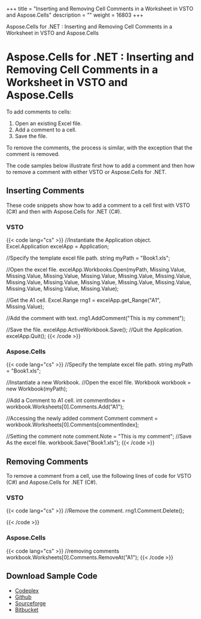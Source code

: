 +++
title = "Inserting and Removing Cell Comments in a Worksheet in VSTO and Aspose.Cells" 
description = "" 
weight = 16803 
+++

Aspose.Cells for .NET : Inserting and Removing Cell Comments in a Worksheet in VSTO and Aspose.Cells  

# Aspose.Cells for .NET : Inserting and Removing Cell Comments in a Worksheet in VSTO and Aspose.Cells


To add comments to cells:

1.  Open an existing Excel file.
2.  Add a comment to a cell.
3.  Save the file.

To remove the comments, the process is similar, with the exception that the comment is removed.

The code samples below illustrate first how to add a comment and then how to remove a comment with either VSTO or Aspose.Cells for .NET.

## Inserting Comments

These code snippets show how to add a comment to a cell first with VSTO (C#) and then with Aspose.Cells for .NET (C#).

### VSTO

{{< code lang="cs" >}}
//Instantiate the Application object.
 Excel.Application excelApp = Application;

//Specify the template excel file path.
  string myPath = "Book1.xls";

//Open the excel file.
 excelApp.Workbooks.Open(myPath, Missing.Value, Missing.Value,
            Missing.Value, Missing.Value,
            Missing.Value, Missing.Value,
            Missing.Value, Missing.Value,
            Missing.Value, Missing.Value,
            Missing.Value, Missing.Value,
            Missing.Value, Missing.Value);

//Get the A1 cell.
 Excel.Range rng1 = excelApp.get_Range("A1", Missing.Value);

//Add the comment with text.
 rng1.AddComment("This is my comment");

//Save the file.
  excelApp.ActiveWorkbook.Save();
//Quit the Application.
  excelApp.Quit();
{{< /code >}}

### Aspose.Cells

{{< code lang="cs" >}}
//Specify the template excel file path.
string myPath = "Book1.xls";

//Instantiate a new Workbook.
//Open the excel file.
 Workbook workbook = new Workbook(myPath);

//Add a Comment to A1 cell.
 int commentIndex = workbook.Worksheets[0].Comments.Add("A1");

//Accessing the newly added comment
 Comment comment = workbook.Worksheets[0].Comments[commentIndex];

//Setting the comment note
 comment.Note = "This is my comment";
//Save As the excel file.
 workbook.Save("Book1.xls");
{{< /code >}}

## Removing Comments

To remove a comment from a cell, use the following lines of code for VSTO (C#) and Aspose.Cells for .NET (C#).

### VSTO

{{< code lang="cs" >}}
//Remove the comment.
  rng1.Comment.Delete();

{{< /code >}}

### Aspose.Cells

{{< code lang="cs" >}}
//removing comments
 workbook.Worksheets[0].Comments.RemoveAt("A1");
{{< /code >}}

## Download Sample Code

*   [Codeplex](https://asposevsto.codeplex.com/downloads/get/1459781)
*   [Github](https://github.com/asposemarketplace/Aspose_for_VSTO/releases/download/Aspose.Cells1.1/Inserting.and.Removing.Cell.Comments.in.a.Worksheet.Aspose.Cells.zip)
*   [Sourceforge](https://sourceforge.net/projects/asposevsto/files/Aspose.Cells%20Vs%20VSTO%20Excel/Inserting%20and%20Removing%20Cell%20Comments%20in%20a%20Worksheet%20(Aspose.Cells).zip/download)
*   [Bitbucket](https://bitbucket.org/asposemarketplace/aspose-for-vsto/downloads/Inserting%20and%20Removing%20Cell%20Comments%20in%20a%20Worksheet%20(Aspose.Cells).zip)

